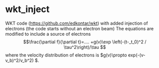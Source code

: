 # wkt_inject
WKT code (https://github.com/edkontar/wkt) with added injection of electrons (the code starts without an electron beam)
The equations are modified to include a source of electrons 
$$\frac{\partial f}{\partial t}=.... +g(v)\exp \left(-(t-_t_0)^2 / \tau^2\right)/\tau $$
where the velocity distribution of electrons is $g(v)\propto exp(-(v-v_b)^2/v_b^2) $.
